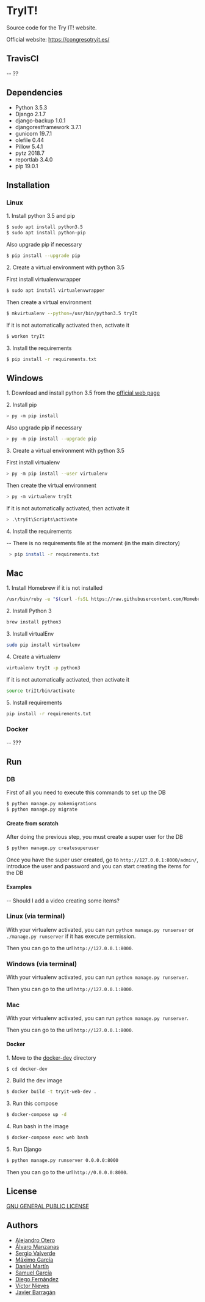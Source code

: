 # TryIT!
Source code for the Try IT! website.

Official website: https://congresotryit.es/

## TravisCI
-- ??
## Dependencies
- Python 3.5.3
- Django 2.1.7
- django-backup 1.0.1
- djangorestframework 3.7.1
- gunicorn 19.7.1
- olefile 0.44
- Pillow 5.4.1
- pytz 2018.7
- reportlab 3.4.0
- pip 19.0.1

## Installation
### Linux 
1\. Install python 3.5 and pip
```bash
$ sudo apt install python3.5
$ sudo apt install python-pip
```
Also upgrade pip if necessary
```bash
$ pip install --upgrade pip
```
2\. Create a virtual environment with python 3.5

First install virtualenvwrapper
```bash
$ sudo apt install virtualenvwrapper
```
Then create a virtual environment
```bash
$ mkvirtualenv --python=/usr/bin/python3.5 tryIt
```
If it is not automatically activated then, activate it
```bash
$ workon tryIt
```
3\. Install the requirements
```bash
$ pip install -r requirements.txt
```

## Windows 
1\. Download and install python 3.5 from the [official web page](https://www.python.org/downloads/windows/)

2\. Install pip
```bash
> py -m pip install
```
Also upgrade pip if necessary
```bash
> py -m pip install --upgrade pip
```
3\. Create a virtual environment with python 3.5

First install virtualenv
```bash
> py -m pip install --user virtualenv
```
Then create the virtual environment
```bash
> py -m virtualenv tryIt
```
If it is not automatically activated, then activate it
```bash
> .\tryIt\Scripts\activate
```
4\. Install the requirements

-- There is no requirements file at the moment (in the main directory)
```bash
 > pip install -r requirements.txt
```
## Mac 
1\. Install Homebrew if it is not installed
```bash
/usr/bin/ruby -e "$(curl -fsSL https://raw.githubusercontent.com/Homebrew/install/master/install)"
```
2\. Install Python 3
```bash
brew install python3
```
3\. Install virtualEnv
```bash
sudo pip install virtualenv
```
4\. Create a virtualenv
```bash
virtualenv tryIt -p python3
```
If it is not automatically activated, then activate it
```bash
source triIt/bin/activate
```
5\. Install requirements
```bash
pip install -r requirements.txt
```
### Docker
-- ???
## Run
### DB
First of all you need to execute this commands to set up the DB
```bash
$ python manage.py makemigrations
$ python manage.py migrate
```
#### Create from scratch
After doing the previous step, you must create a super user for the DB
```bash
$ python manage.py createsuperuser
```
Once you have the super user created, go to `http://127.0.0.1:8000/admin/`, introduce the user and password and you can start creating the items for the DB
#### Examples
-- Should I add a video creating some items?
 
### Linux (via terminal)
With your virtualenv activated, you can run `python manage.py runserver` or `./manage.py runserver` if it has execute permission.

Then you can go to the url `http://127.0.0.1:8000`.

### Windows (via terminal)
With your virtualenv activated, you can run `python manage.py runserver`.

Then you can go to the url `http://127.0.0.1:8000`.

### Mac
With your virtualenv activated, you can run `python manage.py runserver`.

Then you can go to the url `http://127.0.0.1:8000`.
#### Docker
1\. Move to the [docker-dev](/docker-dev) directory
```bash
$ cd docker-dev
```
2\. Build the dev image 
```bash
$ docker build -t tryit-web-dev .
```
3\. Run this compose 
```bash
$ docker-compose up -d
```
4\. Run bash in the image 
```bash
$ docker-compose exec web bash
```
5\. Run Django
```bash
$ python manage.py runserver 0.0.0.0:8000
```
Then you can go to the url `http://0.0.0.0:8000`.
## License
[GNU GENERAL PUBLIC LICENSE](/LICENSE)

## Authors
- [Alejandro Otero](https://github.com/lexotero)
- [Álvaro Manzanas](https://github.com/alvarogtx300)
- [Sergio Valverde](https://github.com/svg153)
- [Máximo García](https://github.com/onmax)
- [Daniel Martín](https://github.com/mdmoreno)
- [Samuel García](https://github.com/samgh96)
- [Diego Fernández](https://github.com/diegofpb)
- [Víctor Nieves](https://github.com/VictorNS69)
- [Javier Barragán](https://github.com/JavierBH)
